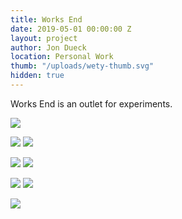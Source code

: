 ```yaml
---
title: Works End
date: 2019-05-01 00:00:00 Z
layout: project
author: Jon Dueck
location: Personal Work
thumb: "/uploads/wety-thumb.svg"
hidden: true
---
```


Works End is an outlet for experiments.

![](/uploads/wety-full.svg)

![](/uploads/wety-thumb.svg#half)
![](/uploads/wety-strike.svg#half)

![](/uploads/wety_shirt-wety-lg.png#half)
![](/uploads/wety_shirt-strikethrough-lg.png#half)

![](/uploads/wety_shirt-wavy.png#half)
![](/uploads/wety_shirt-wavy.png#half)

![](/uploads/wety_hoodie-tytm-lg.png)
